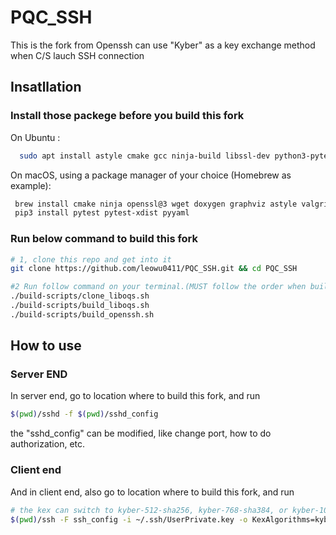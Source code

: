 # PQC_SSH
This is the fork from Openssh can use "Kyber" as a key exchange method when C/S lauch SSH connection

## Insatllation
### Install those packege before you build this fork
On Ubuntu :
```bash
  sudo apt install astyle cmake gcc ninja-build libssl-dev python3-pytest python3-pytest-xdist unzip xsltproc doxygen graphviz python3-yaml valgrind
```
On macOS, using a package manager of your choice (Homebrew as example):
```bash
 brew install cmake ninja openssl@3 wget doxygen graphviz astyle valgrind
 pip3 install pytest pytest-xdist pyyaml
```
### Run below command to build this fork
```bash
# 1, clone this repo and get into it
git clone https://github.com/leowu0411/PQC_SSH.git && cd PQC_SSH
```

```bash
#2 Run follow command on your terminal.(MUST follow the order when building this fork)
./build-scripts/clone_liboqs.sh
./build-scripts/build_liboqs.sh
./build-scripts/build_openssh.sh
```

## How to use
### Server END
In server end, go to location where to build this fork, and run

```bash
$(pwd)/sshd -f $(pwd)/sshd_config
```
the "sshd_config" can be modified, like change port, how to do authorization, etc.

### Client end
And in client end, also go to location where to build this fork, and run
```bash
# the kex can switch to kyber-512-sha256, kyber-768-sha384, or kyber-1024-sha512
$(pwd)/ssh -F ssh_config -i ~/.ssh/UserPrivate.key -o KexAlgorithms=kyber-512-sha-256 -v username@server-ip
```
